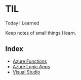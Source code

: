 # TIL
Today I Learned

Keep notes of small things I learn.

## Index
* [Azure Functions](#azure-functions)
* [Azure Logic Apps](#azure-logic-apps)
* [Visual Studio](#visual-studio)

